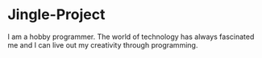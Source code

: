# Jingle-Project
I am a hobby programmer. The world of technology has always fascinated me and I can live out my creativity through programming.
